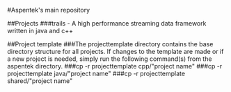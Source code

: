 #Aspentek's main repository

##Projects
###trails - A high performance streaming data framework written in java and c++


##Project template
###The projecttemplate directory contains the base directory structure for all projects.  If changes to the template are made or if a new project is needed, simply run the following command(s) from the aspentek directory.
###cp -r projecttemplate cpp/"project name"
###cp -r projecttemplate java/"project name"
###cp -r projecttemplate shared/"project name"
